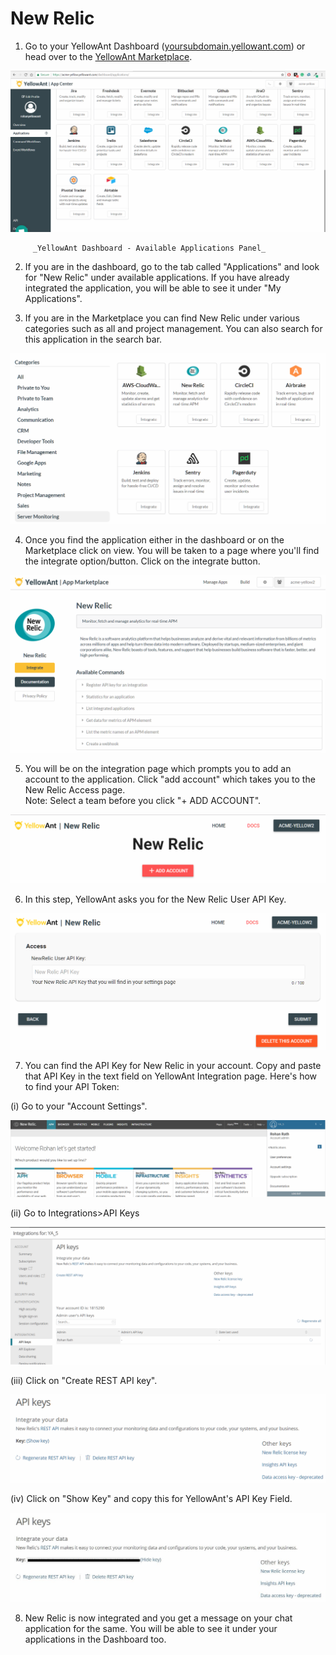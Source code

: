 # New Relic

1. Go to your YellowAnt Dashboard \([yoursubdomain.yellowant.com](https://github.com/yellowanthq/yellowant-help-center/tree/bdad19066023aa6a8b667a1d6f05b72945b49759/yoursubdomain.yellowant.com)\) or head over to the [YellowAnt Marketplace](https://www.yellowant.com/marketplace). 

![](../../.gitbook/assets/image%20%289%29.png)

         _YellowAnt Dashboard - Available Applications Panel_

2. If you are in the dashboard, go to the tab called "Applications" and look for "New Relic" under available applications. If you have already integrated the application, you will be able to see it under "My Applications".

3. If you are in the Marketplace you can find New Relic under various categories such as all and project management. You can also search for this application in the search bar.  


![](../../.gitbook/assets/image%20%28239%29.png)

4. Once you find the application either in the dashboard or on the Marketplace click on view. You will be taken to a page where you'll find the integrate option/button. Click on the integrate button.  


![](../../.gitbook/assets/image%20%28118%29.png)

5. You will be on the integration page which prompts you to add an account to the application. Click "add account" which takes you to the New Relic Access page.  
Note: Select a team before you click "+ ADD ACCOUNT".  


![](../../.gitbook/assets/image%20%28157%29.png)

6. In this step, YellowAnt asks you for the New Relic User API Key.  


![](../../.gitbook/assets/image%20%2877%29.png)

7. You can find the API Key for New Relic in your account. Copy and paste that API Key in the text field on YellowAnt Integration page. Here's how to find your API Token:

\(i\) Go to your "Account Settings".

![](../../.gitbook/assets/image%20%28151%29.png)

\(ii\) Go to Integrations&gt;API Keys

![](../../.gitbook/assets/image%20%28186%29.png)

\(iii\) Click on "Create REST API key".

![](../../.gitbook/assets/image%20%28131%29.png)

\(iv\) Click on "Show Key" and copy this for YellowAnt's API Key Field.

![](../../.gitbook/assets/image%20%28297%29.png)

8. New Relic is now integrated and you get a message on your chat application for the same. You will be able to see it under your applications in the Dashboard too.


